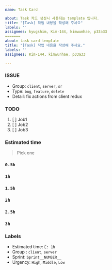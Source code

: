 ```yaml
---
name: Task Card

about: Task 카드 생성시 사용되는 template 입니다.
title: "[Task] 작업 내용을 작성해 주세요"
labels: ''
assignees: kyugshim, Kim-144, kimwunhae, p33a33
=======
about: task card template
title: "[Task] 작업 내용을 작성해 주세요."
labels: ''
assignees: Kim-144, kimwunhae, p33a33

---
```


### ISSUE
- Group:  `client`, `server`, `sr`
- Type: `bug`, `feature`, `delete`
- Detail: fix actions from client redux

### TODO
1. [ ] Job1
2. [ ] Job2
3. [ ] Job3

### Estimated time
> Pick one
### `0.5h`
### `1h`
### `1.5h`
### `2h`
### `2.5h`
### `3h`

### Labels
- Estimated time: `E: 1h`
- Group : `client`, `server`
- Sprint: `Sprint__NUMBER__`
- Urgency: `High`, `Middle`, `Low`
